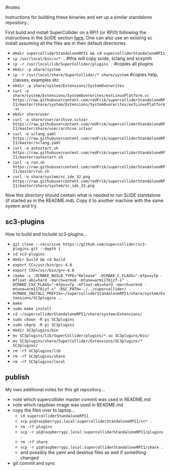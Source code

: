 #notes

Instructions for building these binaries and set up a similar standalone repository...

First build and install SuperCollider on a RPi1 (or RPi0) following the instructions in the ScIDE section [here](http://supercollider.github.io/development/building-raspberrypi.html). One can also use an existing sc install assuming all the files are in their default directories.

* `mkdir supercolliderStandaloneRPI1 && cd supercolliderStandaloneRPI1`
* `cp /usr/local/bin/sc* .` #this will copy scide, sclang and scsynth
* `cp -r /usr/local/lib/SuperCollider/plugins .` #copies all plugins
* `mkdir -p share/system`
* `cp -r /usr/local/share/SuperCollider/* share/system` #copies help, classes, examples etc
* `mkdir -p share/system/Extensions/SystemOverwrites`
* `curl -o share/system/Extensions/SystemOverwrites/extLinuxPlatform.sc https://raw.githubusercontent.com/redFrik/supercolliderStandaloneRPI1/master/share/system/Extensions/SystemOverwrites/extLinuxPlatform.sc`
* `mkdir share/user`
* `curl -o share/user/archive.sctxar https://raw.githubusercontent.com/redFrik/supercolliderStandaloneRPI1/master/share/user/archive.sctxar`
* `curl -o sclang.yaml https://raw.githubusercontent.com/redFrik/supercolliderStandaloneRPI1/master/sclang.yaml`
* `curl -o autostart.sh https://raw.githubusercontent.com/redFrik/supercolliderStandaloneRPI1/master/autostart.sh`
* `curl -o run.sh https://raw.githubusercontent.com/redFrik/supercolliderStandaloneRPI1/master/run.sh`
* `curl -o share/system/sc_ide_32.png https://raw.githubusercontent.com/redFrik/supercolliderStandaloneRPI1/master/share/system/sc_ide_32.png`

Now this directory should contain what is needed to run ScIDE standalone (if started as in the README.md). Copy it to another machine with the same system and try.

sc3-plugins
--

How to build and include sc3-plugins...

* `git clone --recursive https://github.com/supercollider/sc3-plugins.git --depth 1`
* `cd sc3-plugins`
* `mkdir build && cd build`
* `export CC=/usr/bin/gcc-4.8`
* `export CXX=/usr/bin/g++-4.8`
* `cmake -L -DCMAKE_BUILD_TYPE="Release" -DCMAKE_C_FLAGS="-mfpu=vfp -mfloat-abi=hard -march=armv6 -mtune=arm1176jzf-s" -DCMAKE_CXX_FLAGS="-mfpu=vfp -mfloat-abi=hard -march=armv6 -mtune=arm1176jzf-s" -DSC_PATH=../../supercollider/ -DCMAKE_INSTALL_PREFIX=~/supercolliderStandaloneRPI1/share/system/Extensions/SC3plugins ..`
* `make`
* `sudo make install`
* `cd ~/supercolliderStandaloneRPI1/share/system/Extensions/`
* `sudo chown -R pi SC3plugins`
* `sudo chgrp -R pi SC3plugins`
* `mkdir SC3plugins/bin`
* `mv SC3plugins/lib/SuperCollider/plugins/*.so SC3plugins/bin/`
* `mv SC3plugins/share/SuperCollider/Extensions/SC3plugins/* SC3plugins/`
* `rm -rf SC3plugins/lib`
* `rm -rf SC3plugins/share`
* `rm -rf SC3plugins/local`

publish
--

My own additional notes for this git repository...

* note which supercollider master commit was used in README.md
* note which raspbian image was used in README.md
* copy the files over to laptop...
  * `cd supercolliderStandaloneRPI1`
  * `scp pi@raspberrypi.local:supercolliderStandaloneRPI1/sc* .`
  * `rm -rf plugins`
  * `scp -r pi@raspberrypi.local:supercolliderStandaloneRPI1/plugins .`
  * `rm -rf share`
  * `scp -r pi@raspberrypi.local:supercolliderStandaloneRPI1/share .`
  * and possibly the yaml and desktop files as well if something changed
* git commit and sync
